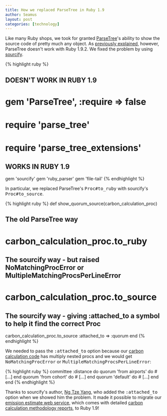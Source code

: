 ```yaml
---
title: How we replaced ParseTree in Ruby 1.9
author: Seamus
layout: post
categories: [technology]
---
```


Like many Ruby shops, we took for granted [ParseTree](http://parsetree.rubyforge.org/ParseTree/)'s ability to show the source code of pretty much any object. As [previously explained](http://blog.zenspider.com/2009/04/parsetree-eol.html), however, ParseTree doesn't work with Ruby 1.9.2. We fixed the problem by using [sourcify](https://github.com/ngty/sourcify).

{% highlight ruby %}
## DOESN'T WORK IN RUBY 1.9
# gem 'ParseTree', :require => false
# require 'parse_tree'
# require 'parse_tree_extensions'

## WORKS IN RUBY 1.9
gem 'sourcify'
gem 'ruby_parser'
gem 'file-tail'
{% endhighlight %}

In particular, we replaced ParseTree's <tt>Proc#to_ruby</tt> with sourcify's <tt>Proc#to_source</tt>.

{% highlight ruby %}
def show_quorum_source(carbon_calculation_proc)
  ## The old ParseTree way
  # carbon_calculation_proc.to_ruby
  ## The sourcify way - but raised NoMatchingProcError or MultipleMatchingProcsPerLineError
  # carbon_calculation_proc.to_source
  ## The sourcify way - giving :attached_to a symbol to help it find the correct Proc
  carbon_calculation_proc.to_source :attached_to => :quorum
end
{% endhighlight %}

We needed to pass the <tt>:attached_to</tt> option because our [carbon calculation code](https://github.com/brighterplanet/flight/blob/master/lib/flight/carbon_model.rb) has multiply nested procs and we would get <tt>NoMatchingProcError</tt> or <tt>MultipleMatchingProcsPerLineError</tt>:

{% highlight ruby %}
committee :distance do
  quorum 'from airports' do
    # [...]
  end
  quorum 'from cohort' do
    # [...]
  end
  quorum 'default' do
    # [...]
  end
end
{% endhighlight %}

Thanks to sourcify's author, [Ng Tze Yang](https://github.com/ngty), who added the <tt>:attached_to</tt> option when we showed him the problem. It made it possible to migrate our [emission estimate web service](http://carbon.brighterplanet.com), which comes with detailed [carbon calculation methodology reports](http://carbon.brighterplanet.com/flights?destination_airport[iata_code]=SFO&origin_airport[iata_code]=JAC), to Ruby 1.9! 
